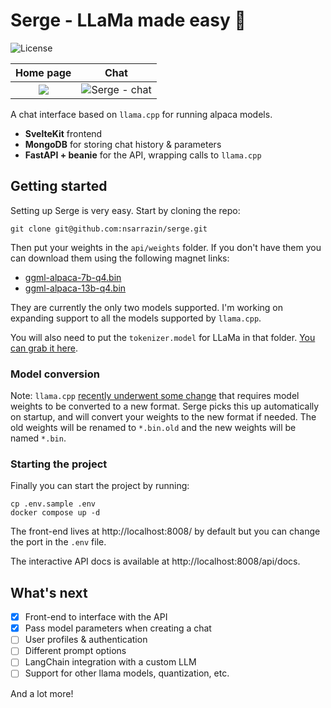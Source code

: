 # Serge - LLaMa made easy 🦙

![License](https://img.shields.io/github/license/nsarrazin/serge)

|              Home page               |                       Chat                       |
| :----------------------------------: | :----------------------------------------------: |
| ![](https://i.imgur.com/CRXj9KD.png) | ![Serge - chat](https://i.imgur.com/bnqZyaC.png) |

A chat interface based on `llama.cpp` for running alpaca models.

- **SvelteKit** frontend
- **MongoDB** for storing chat history & parameters
- **FastAPI + beanie** for the API, wrapping calls to `llama.cpp`

## Getting started

Setting up Serge is very easy. Start by cloning the repo:

```
git clone git@github.com:nsarrazin/serge.git
```

Then put your weights in the `api/weights` folder. If you don't have them you can download them using the following magnet links:

- [ggml-alpaca-7b-q4.bin](https://maglit.me/corotlesque)
- [ggml-alpaca-13b-q4.bin](https://maglit.me/nonchoodithvness)

They are currently the only two models supported. I'm working on expanding support to all the models supported by `llama.cpp`.

You will also need to put the `tokenizer.model` for LLaMa in that folder. [You can grab it here](https://huggingface.co/decapoda-research/llama-7b-hf/blob/main/tokenizer.model).

### Model conversion

Note: `llama.cpp` [recently underwent some change](https://github.com/ggerganov/llama.cpp/issues/324#issuecomment-1476227818) that requires model weights to be converted to a new format. Serge picks this up automatically on startup, and will convert your weights to the new format if needed. The old weights will be renamed to `*.bin.old` and the new weights will be named `*.bin`.

### Starting the project

Finally you can start the project by running:

```
cp .env.sample .env
docker compose up -d
```

The front-end lives at http://localhost:8008/ by default but you can change the port in the `.env` file.

The interactive API docs is available at http://localhost:8008/api/docs.

## What's next

- [x] Front-end to interface with the API
- [x] Pass model parameters when creating a chat
- [ ] User profiles & authentication
- [ ] Different prompt options
- [ ] LangChain integration with a custom LLM
- [ ] Support for other llama models, quantization, etc.

And a lot more!
